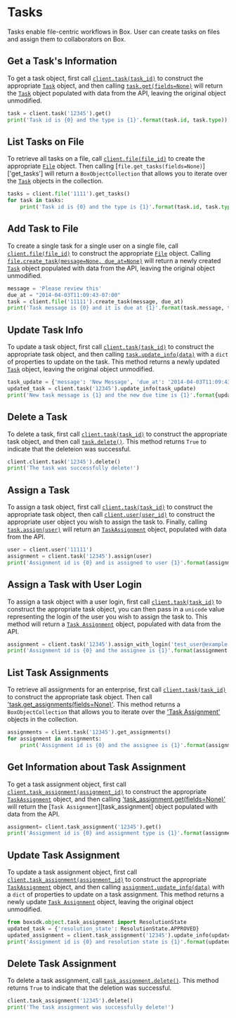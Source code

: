 Tasks
=====

Tasks enable file-centric workflows in Box. User can create tasks on files and assign them to collaborators on Box.

Get a Task's Information
------------------------

To get a task object, first call [`client.task(task_id)`][task] to construct the appropriate [`Task`][task_class] object, and then calling [`task.get(fields=None)`][get] will return the [`Task`][task_class] object populated with data from the API, leaving the original object unmodified.

```python
task = client.task('12345').get()
print('Task id is {0} and the type is {1}'.format(task.id, task.type))
```

[task]: https://box-python-sdk.readthedocs.io/en/latest/boxsdk.object.html#boxsdk.client.Client.task
[task_class]: https://box-python-sdk.readthedocs.io/en/latest/boxsdk.object.html#boxsdk.object.task.Task
[get]: https://box-python-sdk.readthedocs.io/en/latest/boxsdk.object.html#boxsdk.object.base_object.BaseObject.get

List Tasks on File
------------------

To retrieve all tasks on a file, call [`client.file(file_id)`][file] to create the appropriate [`File`][file_class] object. Then calling [`file.get_tasks(fields=None)`]['get_tasks'] will return a `BoxObjectCollection` that allows you to iterate over the [`Task`][task_class] objects in the collection.

```python
tasks = client.file('1111').get_tasks()
for task in tasks:
    print('Task id is {0} and the type is {1}'.format(task.id, task.type))
```

[file]: https://box-python-sdk.readthedocs.io/en/latest/boxsdk.object.html#boxsdk.client.Client.file
[file_class]: https://box-python-sdk.readthedocs.io/en/latest/boxsdk.object.html#boxsdk.object.file.File
[get_tasks]: https://box-python-sdk.readthedocs.io/en/latest/boxsdk.object.html#boxsdk.object.file.File.get_tasks()
[task_class]: https://box-python-sdk.readthedocs.io/en/latest/boxsdk.object.html#boxsdk.object.task.Task

Add Task to File
----------------

To create a single task for a single user on a single file, call [`client.file(file_id)`][file] to construct the appropriate [`File`][file_class] object. Calling [`file.create_task(message=None, due_at=None)`][create_task] will return a newly created [`Task`][task_class] object populated with data from the API, leaving the original object unmodified.

```python
message = 'Please review this'
due_at = "2014-04-03T11:09:43-07:00"
task = client.file('11111').create_task(message, due_at)
print('Task message is {0} and it is due at {1}'.format(task.message, task.due_at))
```

[file]: https://box-python-sdk.readthedocs.io/en/latest/boxsdk.object.html#boxsdk.client.Client.task
[file_class]: https://box-python-sdk.readthedocs.io/en/latest/boxsdk.object.html#boxsdk.object.file.File
[create_task]: https://box-python-sdk.readthedocs.io/en/latest/boxsdk.object.html#boxsdk.object.file.File.create_Task
[task_class]: https://box-python-sdk.readthedocs.io/en/latest/boxsdk.object.html#boxsdk.object.task.Task

Update Task Info
----------------

To update a task object, first call [`client.task(task_id)`][task] to construct the appropriate task object, and then calling [`task.update_info(data)`][update_info] with a `dict` of properties to update on the task. This method returns a newly updated [`Task`][task_class] object, leaving the original object unmodified.

```python
task_update = {'message': 'New Message', 'due_at': '2014-04-03T11:09:43-10:00',}
updated_task = client.task('12345').update_info(task_update)
print('New task message is {1} and the new due time is {1}'.format{updated_task.message, updated_Task.due_at})
```

[task]: https://box-python-sdk.readthedocs.io/en/latest/boxsdk.object.html#boxsdk.client.Client.task
[update_info]: https://box-python-sdk.readthedocs.io/en/latest/boxsdk.object.html#boxsdk.object.base_object.BaseObject.update_info
[task_class]: https://box-python-sdk.readthedocs.io/en/latest/boxsdk.object.html#boxsdk.object.task.Task

Delete a Task
-------------

To delete a task, first call [`client.task(task_id)`][task] to construct the appropriate task object, and then call [`task.delete()`][delete]. This method returns `True` to indicate that the deleteion was successful.

```python
client.client.task('12345').delete()
print('The task was successfully delete!')
```

[task]: https://box-python-sdk.readthedocs.io/en/latest/boxsdk.object.html#boxsdk.client.Client.task
[delete]: https://box-python-sdk.readthedocs.io/en/latest/boxsdk.object.html#boxsdk.object.base_object.BaseObject.delete


Assign a Task
--------------

To assign a task object, first call [`client.task(task_id)`][task] to construct the appropriate task object, then call [`client.user(user_id)`][user] to construct the appropriate user object you wish to assign the task to. Finally, calling [`task.assign(user)`][assign] will return an [`TaskAssignment`][assignment_class] object, populated with data from the API.

```python
user = client.user('11111')
assignment = client.task('12345').assign(user)
print('Assignment id is {0} and is assigned to user {1}'.format(assignment.id, assignment.assigned_to.name))
```

[task]: https://box-python-sdk.readthedocs.io/en/latest/boxsdk.object.html#boxsdk.client.Client.task
[user]: https://box-python-sdk.readthedocs.io/en/latest/boxsdk.object.html#boxsdk.client.Client/user
[assign]: https://box-python-sdk.readthedocs.io/en/latest/boxsdk.object.html#boxsdk.object.task.Task.assign
[assignment_class]: https://box-python-sdk.readthedocs.io/en/latest/boxsdk.object.html#boxsdk.object.task_assignment.TaskAssignment

Assign a Task with User Login
-----------------------------

To assign a task object with a user login, first call [`client.task(task_id)`][task] to construct the appropriate task object, you can then pass in a `unicode` value representing the login of the user you wish to assign the task to. This method will return a [`Task Assignment`][assignment_class] object, populated with data from the API.

```python
assignment = client.task('12345').assign_with_login('test_user@example.com')
print('Assignment id is {0} and the assignee is {1}'.format(assignment.id, assignment.assigned_to.login))
```

[task]: https://box-python-sdk.readthedocs.io/en/latest/boxsdk.object.html#boxsdk.client.Client.task
[assignment_class]: https://box-python-sdk.readthedocs.io/en/latest/boxsdk.object.html#boxsdk.object.task_assignment.TaskAssignment

List Task Assignments
---------------------

To retrieve all assignments for an enterprise, first call [`client.task(task_id)`][task] to construct the appropriate task object. Then call ['task.get_assignments(fields=None)'][get_assignments]. This method returns a `BoxObjectCollection` that allows you to iterate over the ['Task Assignment'][assignment_class] objects in the collection.

```python
assignments = client.task('12345').get_assignments()
for assignment in assignments:
    print('Assignment id is {0} and the assignee is {1}'.format(assignment.id, assignment.assigned_to.login))
```

[task]: https://box-python-sdk.readthedocs.io/en/latest/boxsdk.object.html#boxsdk.client.Client.task
[get_assignments]: https://box-python-sdk.readthedocs.io/en/latest/boxsdk.object.html#boxsdk.object.task.Task.get_assignments
[assignment_class]: https://box-python-sdk.readthedocs.io/en/latest/boxsdk.object.html#boxsdk.object.task_assignment.TaskAssignment

Get Information about Task Assignment
-------------------------------------

To get a task assignment object, first call [`client.task_assignment(assignment_id)`][assignment] to construct the appropriate [`TaskAssignment`][assignment_class] object, and then calling ['task_assignment.get(fields=None)'][get] will return the [`Task Assignment`][task_assignment] object populated with data from the API.

```python
assignment= client.task_assignment('12345').get()
print('Assignment id is {0} and assignment type is {1}'.format(assignment.id, assignment.type))
```

[assignment]: https://box-python-sdk.readthedocs.io/en/latest/boxsdk.object.html#boxsdk.client.Client.task_assignment
[assignment_class]: https://box-python-sdk.readthedocs.io/en/latest/boxsdk.object.html#boxsdk.object.task_assignment.TaskAssignment
[get]: https://box-python-sdk.readthedocs.io/en/latest/boxsdk.object.html#boxsdk.object.base_object.BaseObject.get

Update Task Assignment
----------------------

To update a task assignment object, first call [`client.task_assignment(assignment_id)`][assignment] to construct the appropriate [`TaskAssignment`][assignment_class] object, and then calling [`assignment.update_info(data)`][update_info] with a `dict` of properties to update on a task assignment. This method returns a newly update [`Task Assignment`][assignment_class] object, leaving the original object unmodified.

```python
from boxsdk.object.task_assignment import ResolutionState
updated_task = {'resolution_state': ResolutionState.APPROVED}
updated_assignment = client.task_assignment('12345').update_info(updated_task)
print('Assignment id is {0} and resolution state is {1}'.format(updated_assignment.id, updated_assignment.resolution_state))
```

[assignment]: https://box-python-sdk.readthedocs.io/en/latest/boxsdk.object.html#boxsdk.client.Client.task_assignment
[assignment_class]: https://box-python-sdk.readthedocs.io/en/latest/boxsdk.object.html#boxsdk.object.task_assignment.TaskAssignment
[update_info]: https://box-python-sdk.readthedocs.io/en/latest/boxsdk.object.html#boxsdk.object.base_object.BaseObject.update_info

Delete Task Assignment
----------------------

To delete a task assignment, call [`task_assignment.delete()`][delete]. This method returns `True` to indicate that the deletion was successful.

```python
client.task_assignment('12345').delete()
print('The task assignment was successfully delete!')
```
